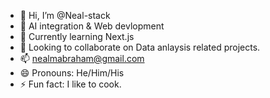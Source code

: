 - 👋 Hi, I’m @Neal-stack
- 👀 AI integration & Web devlopment
- 🌱 Currently learning Next.js
- 💞️ Looking to collaborate on Data anlaysis related projects.
- 📫 nealmabraham@gmail.com
- 😄 Pronouns: He/Him/His
- ⚡ Fun fact: I like to cook.

<!---
Neal-stack/Neal-stack is a ✨ special ✨ repository because its `README.md` (this file) appears on your GitHub profile.
You can click the Preview link to take a look at your changes.
--->
